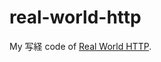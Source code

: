 real-world-http
===============

My 写経 code of [Real World HTTP](https://www.oreilly.co.jp/books/9784873118048/).


